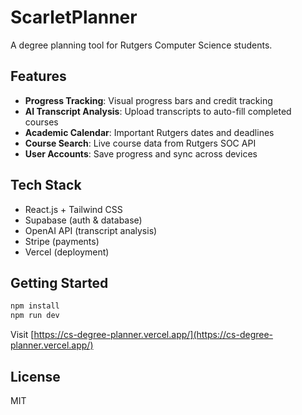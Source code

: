 # ScarletPlanner

A degree planning tool for Rutgers Computer Science students.

## Features

- **Progress Tracking**: Visual progress bars and credit tracking
- **AI Transcript Analysis**: Upload transcripts to auto-fill completed courses
- **Academic Calendar**: Important Rutgers dates and deadlines
- **Course Search**: Live course data from Rutgers SOC API
- **User Accounts**: Save progress and sync across devices

## Tech Stack

- React.js + Tailwind CSS
- Supabase (auth & database)
- OpenAI API (transcript analysis)
- Stripe (payments)
- Vercel (deployment)

## Getting Started

```bash
npm install
npm run dev
```

Visit [https://cs-degree-planner.vercel.app/](https://cs-degree-planner.vercel.app/)

## License

MIT
